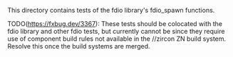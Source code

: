 This directory contains tests of the fdio library's fdio_spawn functions.

TODO(https://fxbug.dev/3367): These tests should be colocated with the fdio library and other
fdio tests, but currently cannot be since they require use of component build
rules not available in the //zircon ZN build system. Resolve this once the build
systems are merged.
